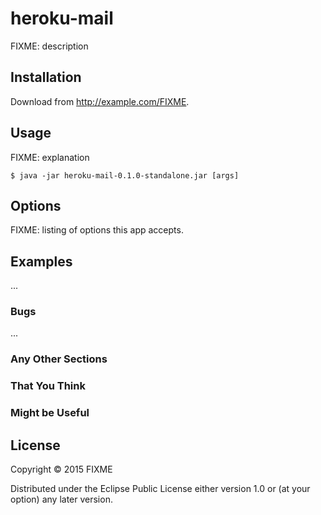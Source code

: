 # heroku-mail

FIXME: description

## Installation

Download from http://example.com/FIXME.

## Usage

FIXME: explanation

    $ java -jar heroku-mail-0.1.0-standalone.jar [args]

## Options

FIXME: listing of options this app accepts.

## Examples

...

### Bugs

...

### Any Other Sections
### That You Think
### Might be Useful

## License

Copyright © 2015 FIXME

Distributed under the Eclipse Public License either version 1.0 or (at
your option) any later version.
